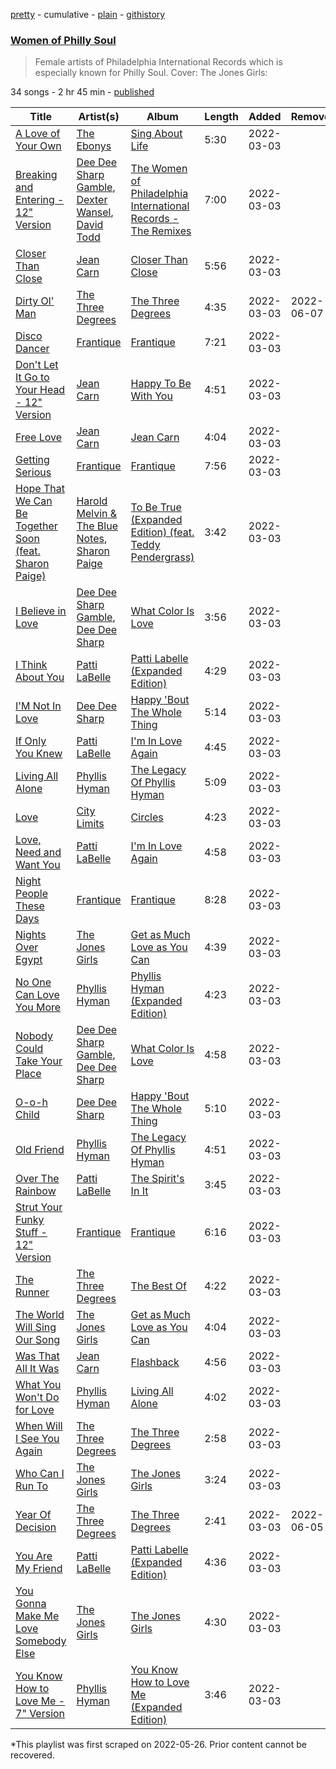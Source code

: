 [pretty](/playlists/pretty/37i9dQZF1DX5UvejH8n2BC.md) - cumulative - [plain](/playlists/plain/37i9dQZF1DX5UvejH8n2BC) - [githistory](https://github.githistory.xyz/mackorone/spotify-playlist-archive/blob/main/playlists/plain/37i9dQZF1DX5UvejH8n2BC)

### [Women of Philly Soul](https://open.spotify.com/playlist/37i9dQZF1DX5UvejH8n2BC)

> Female artists of Philadelphia International Records which is especially known for Philly Soul\. Cover: The Jones Girls:

34 songs - 2 hr 45 min - [published](https://open.spotify.com/playlist/1sZQDeKb0fSNEWBSFcVUJi)

| Title | Artist(s) | Album | Length | Added | Removed |
|---|---|---|---|---|---|
| [A Love of Your Own](https://open.spotify.com/track/7BDhzQJpWmQU0fBRdv2pDM) | [The Ebonys](https://open.spotify.com/artist/5lIu3yk3Vz3a2dVSoBHJDt) | [Sing About Life](https://open.spotify.com/album/6QkVNYrUsPdhcPwtFILX3r) | 5:30 | 2022-03-03 |  |
| [Breaking and Entering \- 12" Version](https://open.spotify.com/track/7EeTRmNCoGhvN1CM3qbMOu) | [Dee Dee Sharp Gamble](https://open.spotify.com/artist/6yca6zFWEYjAzjrcch66IK), [Dexter Wansel](https://open.spotify.com/artist/7azp9wRyXcxIq5vZnJgYvt), [David Todd](https://open.spotify.com/artist/5OYReAyrBw6qS3vOtMCaZA) | [The Women of Philadelphia International Records \- The Remixes](https://open.spotify.com/album/0Zhm6kMdeBa2iv48QhnYSu) | 7:00 | 2022-03-03 |  |
| [Closer Than Close](https://open.spotify.com/track/1l96x4p9UmYJSLBiyhMsAI) | [Jean Carn](https://open.spotify.com/artist/5swBKHtsRDaCBmdpYRYOg1) | [Closer Than Close](https://open.spotify.com/album/22nMe2qIFJb85ac51jkn0P) | 5:56 | 2022-03-03 |  |
| [Dirty Ol' Man](https://open.spotify.com/track/2svNxzjcNhy1U9JhaxAaQa) | [The Three Degrees](https://open.spotify.com/artist/2zpFG5cvw00QmrYTUsjApa) | [The Three Degrees](https://open.spotify.com/album/348rR3bK4ypUS5MF2aIetX) | 4:35 | 2022-03-03 | 2022-06-07 |
| [Disco Dancer](https://open.spotify.com/track/00uxI8BWoA3p7ikapcnEzd) | [Frantique](https://open.spotify.com/artist/64FQb5lUDKS72l9d8OjDLT) | [Frantique](https://open.spotify.com/album/1Xn2SYwx4PCz5v4K9yNSJn) | 7:21 | 2022-03-03 |  |
| [Don't Let It Go to Your Head \- 12" Version](https://open.spotify.com/track/4nRiCBgh4dvI1fqv3f7rpw) | [Jean Carn](https://open.spotify.com/artist/5swBKHtsRDaCBmdpYRYOg1) | [Happy To Be With You](https://open.spotify.com/album/36gLFOM5E6PELPukiJ4I0d) | 4:51 | 2022-03-03 |  |
| [Free Love](https://open.spotify.com/track/0U8jLRW0P9yATYLXiqEJlF) | [Jean Carn](https://open.spotify.com/artist/5swBKHtsRDaCBmdpYRYOg1) | [Jean Carn](https://open.spotify.com/album/4gsuDhx9sgXP5tqKFolPIj) | 4:04 | 2022-03-03 |  |
| [Getting Serious](https://open.spotify.com/track/08pTWZPpPcAZa4m0NM32jd) | [Frantique](https://open.spotify.com/artist/64FQb5lUDKS72l9d8OjDLT) | [Frantique](https://open.spotify.com/album/1Xn2SYwx4PCz5v4K9yNSJn) | 7:56 | 2022-03-03 |  |
| [Hope That We Can Be Together Soon \(feat\. Sharon Paige\)](https://open.spotify.com/track/1nJUvlF4nwEKVHF1UNEOua) | [Harold Melvin & The Blue Notes](https://open.spotify.com/artist/438JBZR1AR0l04AzcYW9gy), [Sharon Paige](https://open.spotify.com/artist/112QjqKDa4MQbs0FhOAgNk) | [To Be True \(Expanded Edition\) \(feat\. Teddy Pendergrass\)](https://open.spotify.com/album/5C0EIMdlDPa8AEEs1fgpM3) | 3:42 | 2022-03-03 |  |
| [I Believe in Love](https://open.spotify.com/track/38xyVKgU4XvfO4LRHIdiJ9) | [Dee Dee Sharp Gamble](https://open.spotify.com/artist/6yca6zFWEYjAzjrcch66IK), [Dee Dee Sharp](https://open.spotify.com/artist/2NtGOVTuHBMDfR5PMNPBGT) | [What Color Is Love](https://open.spotify.com/album/5zHHNHuj08nKoaoseKTuDF) | 3:56 | 2022-03-03 |  |
| [I Think About You](https://open.spotify.com/track/4doSpsX1xxbf55TMA85I3G) | [Patti LaBelle](https://open.spotify.com/artist/0ty0xha1dbprYIUAQufkFn) | [Patti Labelle \(Expanded Edition\)](https://open.spotify.com/album/1KvfHKLbfIbVYtHyyHbZ8u) | 4:29 | 2022-03-03 |  |
| [I'M Not In Love](https://open.spotify.com/track/1i2MdICLNQKYvr7lcc78rw) | [Dee Dee Sharp](https://open.spotify.com/artist/2NtGOVTuHBMDfR5PMNPBGT) | [Happy 'Bout The Whole Thing](https://open.spotify.com/album/2PBsr2V6Dku16eP1qgY0Rq) | 5:14 | 2022-03-03 |  |
| [If Only You Knew](https://open.spotify.com/track/60kYnvU89eL92jJ3eQcPXq) | [Patti LaBelle](https://open.spotify.com/artist/0ty0xha1dbprYIUAQufkFn) | [I'm In Love Again](https://open.spotify.com/album/2PcZjItgjHSkKFIiW44hHy) | 4:45 | 2022-03-03 |  |
| [Living All Alone](https://open.spotify.com/track/6c1Xd2ZERcoUmhLvYVrYIX) | [Phyllis Hyman](https://open.spotify.com/artist/3oqSDVaf6RoBGreqOlgUpv) | [The Legacy Of Phyllis Hyman](https://open.spotify.com/album/6fXm4HqvSqxh6jsiU5f505) | 5:09 | 2022-03-03 |  |
| [Love](https://open.spotify.com/track/6eQIk2NX87pMrMQ9lpWZUD) | [City Limits](https://open.spotify.com/artist/4ZSMbwCpSHFmHheHHVU98x) | [Circles](https://open.spotify.com/album/7whWeslKir8S7gwBaijm9h) | 4:23 | 2022-03-03 |  |
| [Love, Need and Want You](https://open.spotify.com/track/0t1MdYckZOtGVykowa6d95) | [Patti LaBelle](https://open.spotify.com/artist/0ty0xha1dbprYIUAQufkFn) | [I'm In Love Again](https://open.spotify.com/album/2PcZjItgjHSkKFIiW44hHy) | 4:58 | 2022-03-03 |  |
| [Night People These Days](https://open.spotify.com/track/5QFF9FaSmMGrG56ldscScG) | [Frantique](https://open.spotify.com/artist/64FQb5lUDKS72l9d8OjDLT) | [Frantique](https://open.spotify.com/album/1Xn2SYwx4PCz5v4K9yNSJn) | 8:28 | 2022-03-03 |  |
| [Nights Over Egypt](https://open.spotify.com/track/68VCCqeujyd3SqmYAWB0lZ) | [The Jones Girls](https://open.spotify.com/artist/7aHa6IZwZ13FoC5AXFkCSh) | [Get as Much Love as You Can](https://open.spotify.com/album/3tpCzBzJytqzc7eHcJQChi) | 4:39 | 2022-03-03 |  |
| [No One Can Love You More](https://open.spotify.com/track/2npnWoCNxeGzAhjGyTx3V2) | [Phyllis Hyman](https://open.spotify.com/artist/3oqSDVaf6RoBGreqOlgUpv) | [Phyllis Hyman \(Expanded Edition\)](https://open.spotify.com/album/5CNAoF5myCR0foNabbyld2) | 4:23 | 2022-03-03 |  |
| [Nobody Could Take Your Place](https://open.spotify.com/track/4873dV93AQTyB57RMqbVUA) | [Dee Dee Sharp Gamble](https://open.spotify.com/artist/6yca6zFWEYjAzjrcch66IK), [Dee Dee Sharp](https://open.spotify.com/artist/2NtGOVTuHBMDfR5PMNPBGT) | [What Color Is Love](https://open.spotify.com/album/5zHHNHuj08nKoaoseKTuDF) | 4:58 | 2022-03-03 |  |
| [O\-o\-h Child](https://open.spotify.com/track/6oAsrBcTsceOwqH3uHuRzp) | [Dee Dee Sharp](https://open.spotify.com/artist/2NtGOVTuHBMDfR5PMNPBGT) | [Happy 'Bout The Whole Thing](https://open.spotify.com/album/2PBsr2V6Dku16eP1qgY0Rq) | 5:10 | 2022-03-03 |  |
| [Old Friend](https://open.spotify.com/track/371pwLFOPkgWAgN4RkVcP4) | [Phyllis Hyman](https://open.spotify.com/artist/3oqSDVaf6RoBGreqOlgUpv) | [The Legacy Of Phyllis Hyman](https://open.spotify.com/album/6fXm4HqvSqxh6jsiU5f505) | 4:51 | 2022-03-03 |  |
| [Over The Rainbow](https://open.spotify.com/track/24x5q09gVVFNSL4IHsuPcA) | [Patti LaBelle](https://open.spotify.com/artist/0ty0xha1dbprYIUAQufkFn) | [The Spirit's In It](https://open.spotify.com/album/4tUi426JijSTEIRP9Y7A4b) | 3:45 | 2022-03-03 |  |
| [Strut Your Funky Stuff \- 12" Version](https://open.spotify.com/track/2ZHEd0c9amAX10cbYdBtQ9) | [Frantique](https://open.spotify.com/artist/64FQb5lUDKS72l9d8OjDLT) | [Frantique](https://open.spotify.com/album/1Xn2SYwx4PCz5v4K9yNSJn) | 6:16 | 2022-03-03 |  |
| [The Runner](https://open.spotify.com/track/1SjVF6AcCFamuErMWI7GQz) | [The Three Degrees](https://open.spotify.com/artist/2zpFG5cvw00QmrYTUsjApa) | [The Best Of](https://open.spotify.com/album/4URmx7IbGKCfW5eXWC5zfG) | 4:22 | 2022-03-03 |  |
| [The World Will Sing Our Song](https://open.spotify.com/track/60vnH9CJVtP0FCawQGzSdz) | [The Jones Girls](https://open.spotify.com/artist/7aHa6IZwZ13FoC5AXFkCSh) | [Get as Much Love as You Can](https://open.spotify.com/album/3tpCzBzJytqzc7eHcJQChi) | 4:04 | 2022-03-03 |  |
| [Was That All It Was](https://open.spotify.com/track/2sf12cmr3qhWY549o3bM2R) | [Jean Carn](https://open.spotify.com/artist/5swBKHtsRDaCBmdpYRYOg1) | [Flashback](https://open.spotify.com/album/5inHUsQcyuKptOn7HTvVTY) | 4:56 | 2022-03-03 |  |
| [What You Won't Do for Love](https://open.spotify.com/track/7Cw9qRzAA9RMH4DxMkg6pr) | [Phyllis Hyman](https://open.spotify.com/artist/3oqSDVaf6RoBGreqOlgUpv) | [Living All Alone](https://open.spotify.com/album/1iOHlsTOydpJYP3kIuuwYD) | 4:02 | 2022-03-03 |  |
| [When Will I See You Again](https://open.spotify.com/track/02srSkeu2pzybuVr2B9TJm) | [The Three Degrees](https://open.spotify.com/artist/2zpFG5cvw00QmrYTUsjApa) | [The Three Degrees](https://open.spotify.com/album/348rR3bK4ypUS5MF2aIetX) | 2:58 | 2022-03-03 |  |
| [Who Can I Run To](https://open.spotify.com/track/3sFoSCg2KoaCUrOeKYMqvI) | [The Jones Girls](https://open.spotify.com/artist/7aHa6IZwZ13FoC5AXFkCSh) | [The Jones Girls](https://open.spotify.com/album/4ZhVgoPq9B9emWRsMcT6cD) | 3:24 | 2022-03-03 |  |
| [Year Of Decision](https://open.spotify.com/track/3DtoTiWTr4i11DkINqwhoh) | [The Three Degrees](https://open.spotify.com/artist/2zpFG5cvw00QmrYTUsjApa) | [The Three Degrees](https://open.spotify.com/album/348rR3bK4ypUS5MF2aIetX) | 2:41 | 2022-03-03 | 2022-06-05 |
| [You Are My Friend](https://open.spotify.com/track/7sFyB4BNNfyIwB4CtWEBMh) | [Patti LaBelle](https://open.spotify.com/artist/0ty0xha1dbprYIUAQufkFn) | [Patti Labelle \(Expanded Edition\)](https://open.spotify.com/album/1KvfHKLbfIbVYtHyyHbZ8u) | 4:36 | 2022-03-03 |  |
| [You Gonna Make Me Love Somebody Else](https://open.spotify.com/track/7MRCd5tmZ2iURu4elcBsuH) | [The Jones Girls](https://open.spotify.com/artist/7aHa6IZwZ13FoC5AXFkCSh) | [The Jones Girls](https://open.spotify.com/album/4ZhVgoPq9B9emWRsMcT6cD) | 4:30 | 2022-03-03 |  |
| [You Know How to Love Me \- 7" Version](https://open.spotify.com/track/12nDGzwsNPNjULCy7VKGHx) | [Phyllis Hyman](https://open.spotify.com/artist/3oqSDVaf6RoBGreqOlgUpv) | [You Know How to Love Me \(Expanded Edition\)](https://open.spotify.com/album/6McedcPTihVzYQ7dqLK7PM) | 3:46 | 2022-03-03 |  |

\*This playlist was first scraped on 2022-05-26. Prior content cannot be recovered.
